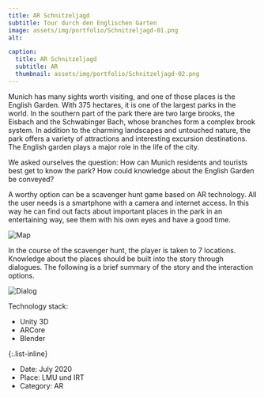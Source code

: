 ```yaml
---
title: AR Schnitzeljagd
subtitle: Tour durch den Englischen Garten 
image: assets/img/portfolio/Schnitzeljagd-01.png
alt: 

caption:
  title: AR Schnitzeljagd
  subtitle: AR
  thumbnail: assets/img/portfolio/Schnitzeljagd-02.png
---
```

Munich has many sights worth visiting, and one of those places is the English Garden. With 375 hectares, it is one of the largest parks in the world. In the southern part of the park there are two large brooks, the Eisbach and the Schwabinger Bach, whose branches form a complex brook system. In addition to the charming landscapes and untouched nature, the park offers a variety of attractions and interesting excursion destinations. The English garden plays a major role in the life of the city.

We asked ourselves the question: How can Munich residents and tourists best get to know the park? How could knowledge about the English Garden be conveyed?

A worthy option can be a scavenger hunt game based on AR technology. All the user needs is a smartphone with a camera and internet access. In this way he can find out facts about important places in the park in an entertaining way, see them with his own eyes and have a good time.

<img src="assets/img/portfolio/Schnitzeljagd-03.png width=30% height=30%" alt="Map">

In the course of the scavenger hunt, the player is taken to 7 locations. Knowledge about the places should be built into the story through dialogues. The following is a brief summary of the story and the interaction options.

<img src="assets/img/portfolio/Schnitzeljagd-01.png width=30% height=30%" alt="Dialog">

Technology stack:
- Unity 3D 
- ARCore
- Blender

{:.list-inline}
- Date: July 2020
- Place: LMU und IRT
- Category: AR

